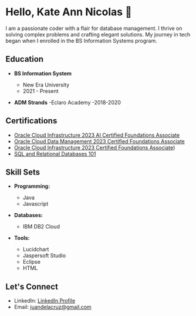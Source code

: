 # Hello, Kate Ann Nicolas 👋

I am a passionate coder with a flair for database management. I thrive on solving complex problems and crafting elegant solutions. My journey in tech began when I enrolled in the BS Information Systems program.

## Education

- **BS Information System**
  - New Era University
  - 2021 - Present

- **ADM Strands**
  -Eclaro Academy
  -2018-2020

## Certifications

- [Oracle Cloud Infrastructure 2023 AI Certified Foundations Associate](https://catalog-education.oracle.com/pls/certview/sharebadge?id=522B9EDDB580DC922C6B4B9E868C39B087A70C7B184CBA4FE76B397213CB110B)
- [Oracle Cloud Data Management 2023 Certified Foundations Associate](https://catalog-education.oracle.com/pls/certview/sharebadge?id=07E1D1BEEB8745B5DE49FA3435612934C6C6341388A45EB87F082EDFE6A0F0B2)
- [Oracle Cloud Infrastructure 2023 Certified Foundations Associate](https://catalog-education.oracle.com/pls/certview/sharebadge?id=0120A52836CC68810F57BA6D74E5B04C87C4A5EF46D7DDE7113B414C85F8302A))
- [SQL and Relational Databases 101](https://courses.cognitiveclass.ai/certificates/1169cc5d30de4798a6ff99d1f07cafc1)

## Skill Sets

- **Programming:**
  - Java
  - Javascript

- **Databases:**
  - IBM DB2 Cloud

- **Tools:**
  - Lucidchart
  - Jaspersoft Studio
  - Eclipse
  - HTML

## Let's Connect

- LinkedIn: [LinkedIn Profile](LinkedIn_Profile_Link)
- Email: juandelacruz@gmail.com
